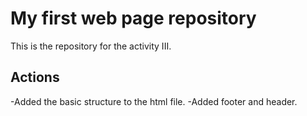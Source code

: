 # My first web page repository

This is the repository for the activity III.

## Actions

-Added the basic structure to the html file.
-Added footer and header.